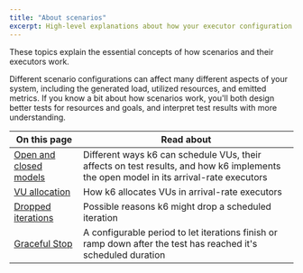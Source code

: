 ```yaml
---
title: "About scenarios"
excerpt: High-level explanations about how your executor configuration can change the test execution and test results
---
```


These topics explain the essential concepts of how scenarios and their executors work.

Different scenario configurations can affect many different aspects of your system,
including the generated load, utilized resources, and emitted metrics.
If you know a bit about how scenarios work, you'll both design better tests for resources and goals, and interpret test results with more understanding.

| On this page                                                                  | Read about                                                                                                                            |
|-------------------------------------------------------------------------------|---------------------------------------------------------------------------------------------------------------------------------------|
| [Open and closed models](/using-k6/scenarios/about-scenarios/open-vs-closed/) | Different ways k6 can schedule VUs, their affects on test results, and how k6 implements the open model in its arrival-rate executors |
| [VU allocation](/using-k6/scenarios/about-scenarios/vu-allocation/)           | How k6 allocates VUs in arrival-rate executors                                                                                        |
| [Dropped iterations](/using-k6/scenarios/about-scenarios/dropped-iterations/) | Possible reasons k6 might drop a scheduled iteration                                                                                  |
| [Graceful Stop](/using-k6/scenarios/about-scenarios/graceful-stop)            | A configurable period to let iterations finish or ramp down after the test has reached it's scheduled duration                        |


